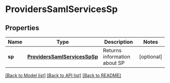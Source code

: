 # ProvidersSamlServicesSp

## Properties
Name | Type | Description | Notes
------------ | ------------- | ------------- | -------------
**sp** | [**ProvidersSamlServicesSpSp**](ProvidersSamlServicesSpSp.md) | Returns information about SP | [optional] 

[[Back to Model list]](../README.md#documentation-for-models) [[Back to API list]](../README.md#documentation-for-api-endpoints) [[Back to README]](../README.md)


